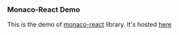 ### Monaco-React Demo

This is the demo of [monaco-react](../) library.
It's hosted [here](monaco-react.surenatoyan.com)
